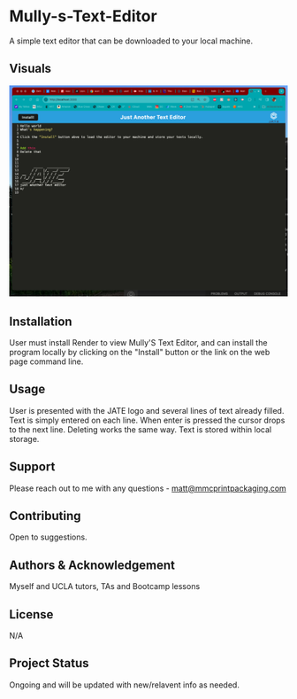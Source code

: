 # Mully-s-Text-Editor
A simple text editor that can be downloaded to your local machine.

## Visuals
![Alt text](<JATE SS.png>)



## Installation
User must install Render to view Mully'S Text Editor, and can install the program locally by clicking on the "Install" button or the link on the web page command line.

## Usage
User is presented with the JATE logo and several lines of text already filled.  Text is simply entered on each line.  When enter is pressed the cursor drops to the next line.  Deleting works the same way.  Text is stored within local storage.

## Support
Please reach out to me with any questions - matt@mmcprintpackaging.com

## Contributing
Open to suggestions.

## Authors & Acknowledgement
Myself and UCLA tutors, TAs and Bootcamp lessons

## License
N/A

## Project Status
Ongoing and will be updated with new/relavent info as needed.
